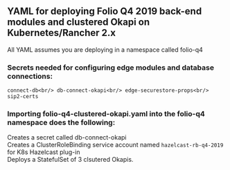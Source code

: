 ## YAML for deploying Folio Q4 2019 back-end modules and clustered Okapi on Kubernetes/Rancher 2.x

All YAML assumes you are deploying in a namespace called folio-q4

### Secrets needed for configuring edge modules and database connections:

`connect-db<br/>
db-connect-okapi<br/>
edge-securestore-props<br/>
sip2-certs`

### 

### Importing folio-q4-clustered-okapi.yaml into the folio-q4 namespace does the following:

Creates a secret called db-connect-okapi<br/>
Creates a ClusterRoleBinding service account named `hazelcast-rb-q4-2019` for K8s Hazelcast plug-in<br/>
Deploys a StatefulSet of 3 clsutered Okapis.
